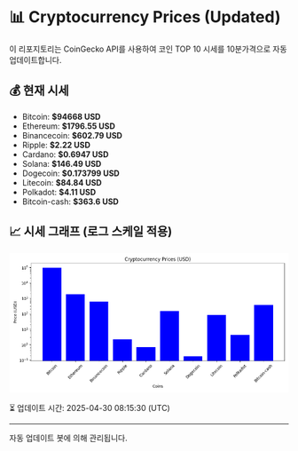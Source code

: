 
# 📊 Cryptocurrency Prices (Updated)

이 리포지토리는 CoinGecko API를 사용하여 코인 TOP 10 시세를 10분가격으로 자동 업데이트합니다.

## 💰 현재 시세
- Bitcoin: **$94668 USD**
- Ethereum: **$1796.55 USD**
- Binancecoin: **$602.79 USD**
- Ripple: **$2.22 USD**
- Cardano: **$0.6947 USD**
- Solana: **$146.49 USD**
- Dogecoin: **$0.173799 USD**
- Litecoin: **$84.84 USD**
- Polkadot: **$4.11 USD**
- Bitcoin-cash: **$363.6 USD**

## 📈 시세 그래프 (로그 스케일 적용)
![Crypto Prices](crypto_prices.png)

⏳ 업데이트 시간: 2025-04-30 08:15:30 (UTC)

---
자동 업데이트 봇에 의해 관리됩니다.
